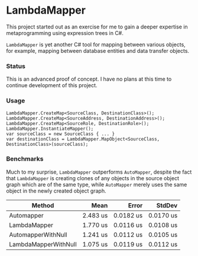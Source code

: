 # LambdaMapper
This project started out as an exercise for me to gain a deeper expertise in metaprogramming using expression trees in C#.

`LambdaMapper` is yet another C# tool for mapping between various objects, for example, mapping between database entities and data transfer objects.

### Status
This is an advanced proof of concept. I have no plans at this time to continue development of this project.

### Usage
```
LambdaMapper.CreateMap<SourceClass, DestinationClass>();
LambdaMapper.CreateMap<SourceAddress, DestinationAddress>();
LambdaMapper.CreateMap<SourceRole, DestinationRole>();
LambdaMapper.InstantiateMapper();
var sourceClass = new SourceClass { ... }
var destinationClass = LambdaMapper.MapObject<SourceClass, DestinationClass>(sourceClass);
```

### Benchmarks
Much to my surprise, `LambdaMapper` outperforms `AutoMapper`, despite the fact that `LambdaMapper` is creating clones of any objects in the source object graph which are of the same type, while `AutoMapper` merely uses the same object in the newly created object graph.

|               Method |     Mean |     Error |    StdDev |
|--------------------- |---------:|----------:|----------:|
|           Automapper | 2.483 us | 0.0182 us | 0.0170 us |
|         LambdaMapper | 1.770 us | 0.0116 us | 0.0108 us |
|   AutomapperWithNull | 1.241 us | 0.0112 us | 0.0105 us |
| LambdaMapperWithNull | 1.075 us | 0.0119 us | 0.0112 us |
